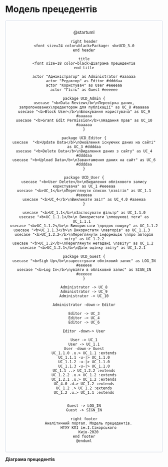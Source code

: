 # Модель прецедентів

<center style="
    border-radius:4px;
    border: 1px solid #cfd7e6;
    box-shadow: 0 1px 3px 0 rgba(89,105,129,.05), 0 1px 1px 0 rgba(0,0,0,.025);
    padding: 1em;">

@startuml

    right header
    <font size=24 color=black>Package: <b>UCD_3.0
    end header

    title
    <font size=18 color=black>Діаграма прецедентів
    end title

    actor "Адміністратор" as Administrator #aaaaaa
    actor "Редактор" as Editor #ddddaa
    actor "Користувач" as User #eeeeaa
    actor "Гість" as Guest #eeeeee

    package UCD_Admin {
    usecase "<b>Data Review</b>\nПеревірка даних, запропонованих\nредактором для публікації" as UC_8 #aaaaaa
    usecase "<b>Block User</b>\nБлокування користувача" as UC_9 #aaaaaa
    usecase "<b>Grant Edit Permission</b>\nНадання прав" as UC_10 #aaaaaa
    }

    package UCD_Editor {
    usecase  "<b>Update Data</b>\nОновлення існуючих даних на сайті" as UC_3 #ddddaa
    usecase "<b>Delete Data</b>\nВидалення даних з сайту" as UC_4 #ddddaa
    usecase "<b>Upload Data</b>\nЗавантаження даних на сайт" as UC_6 #ddddaa
    }

    package UCD_User {
    usecase "<b>User Delete</b>\nВидалення облікового запису користувача" as UC_1 #eeeeaa
    usecase "<b>UC_1</b>\nПереглянути список \nзвітів" as UC_1.1 #eeeeaa
    usecase "<b>UC_4</b>\nВикликати звіт" as UC_4.0 #aaeeaa
    }

    usecase "<b>UC_1.1</b>\nЗастосувати фільтр" as UC_1.1.0
    usecase "<b>UC_1.1.1</b>\n Використати \nпошукові теги" as UC_1.1.1  
    usecase "<b>UC_1.1.2</b>\n Використати \nрядок пошуку" as UC_1.1.2
    usecase "<b>UC_1.1.3</b>\n Використати \nавторів" as UC_1.1.3  
    usecase "<b>UC_1.2.2</b>\nПереглянути інформацію \nпро авторів звіту" as UC_1.2.2
    usecase "<b>UC_1.2</b>\nПереглянути метадані \nзвіту" as UC_1.2 
    usecase "<b>UC_1.2.1</b>\nДати оцінку звіту" as UC_1.2.1 

    package UCD_Guest {
    usecase "<b>Sigh Up</b>\nзареєстувати обліковий запис" as LOG_IN #eeeeee
    usecase "<b>Log In</b>\nувійти в обліковий запис" as SIGN_IN #eeeeee
    }

    Administrator -> UC_8
    Administrator -> UC_9
    Administrator -> UC_10

    Administrator -down-> Editor

    Editor -> UC_3
    Editor -> UC_4
    Editor -> UC_6

    Editor -down-> User

    User -> UC_1
    User -> UC_1.1
    User -down-> Guest
    UC_1.1.0 .u.> UC_1.1 :extends
    UC_1.1.1 -u-|> UC_1.1.0
    UC_1.1.2 -u-|> UC_1.1.0
    UC_1.1.3 -u-|> UC_1.1.0
    UC_1.1 ..> UC_1.2.2 :extends
    UC_1.2.2 .u.> UC_1.2 :extends
    UC_1.2.1 .u.> UC_1.2 :extends
    UC_4.0 .d.> UC_1.2 :extends
    UC_1.2 .> UC_1.2 :extends
    UC_1.2 .u.> UC_1.1 :extends

    
    Guest -> LOG_IN
    Guest -> SIGN_IN
    
    right footer
        Аналітичний портал. Модель прецедентів.
        НТУУ КПІ ім.І.Сікорського
        Киів-2020
    end footer
    @enduml
</center>

**Діаграма прецедентів**

</center>

